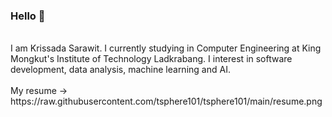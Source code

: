 ### Hello 👋
<br>
I am Krissada Sarawit. I currently studying in Computer Engineering at King Mongkut's Institute of Technology Ladkrabang. I interest in software development, data analysis, machine learning and AI.
<br><br>
My resume -> https://raw.githubusercontent.com/tsphere101/tsphere101/main/resume.png
